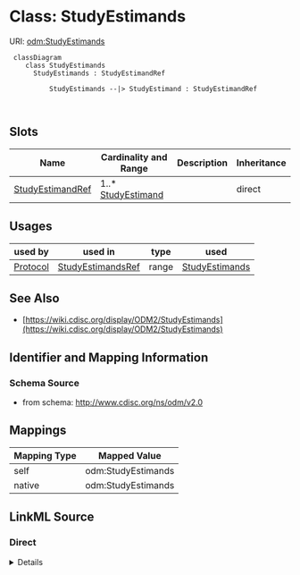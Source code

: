 # Class: StudyEstimands



URI: [odm:StudyEstimands](http://www.cdisc.org/ns/odm/v2.0/StudyEstimands)



```mermaid
 classDiagram
    class StudyEstimands
      StudyEstimands : StudyEstimandRef
        
          StudyEstimands --|> StudyEstimand : StudyEstimandRef
        
      
```




<!-- no inheritance hierarchy -->


## Slots

| Name | Cardinality and Range | Description | Inheritance |
| ---  | --- | --- | --- |
| [StudyEstimandRef](StudyEstimandRef.md) | 1..* <br/> [StudyEstimand](StudyEstimand.md) |  | direct |





## Usages

| used by | used in | type | used |
| ---  | --- | --- | --- |
| [Protocol](Protocol.md) | [StudyEstimandsRef](StudyEstimandsRef.md) | range | [StudyEstimands](StudyEstimands.md) |






## See Also

* [https://wiki.cdisc.org/display/ODM2/StudyEstimands](https://wiki.cdisc.org/display/ODM2/StudyEstimands)

## Identifier and Mapping Information







### Schema Source


* from schema: http://www.cdisc.org/ns/odm/v2.0





## Mappings

| Mapping Type | Mapped Value |
| ---  | ---  |
| self | odm:StudyEstimands |
| native | odm:StudyEstimands |





## LinkML Source

<!-- TODO: investigate https://stackoverflow.com/questions/37606292/how-to-create-tabbed-code-blocks-in-mkdocs-or-sphinx -->

### Direct

<details>
```yaml
name: StudyEstimands
from_schema: http://www.cdisc.org/ns/odm/v2.0
see_also:
- https://wiki.cdisc.org/display/ODM2/StudyEstimands
slots:
- StudyEstimandRef
slot_usage:
  StudyEstimandRef:
    name: StudyEstimandRef
    multivalued: true
    domain_of:
    - StudyEstimands
    range: StudyEstimand
    required: true
    inlined: true
    inlined_as_list: true
    minimum_cardinality: 1
class_uri: odm:StudyEstimands

```
</details>

### Induced

<details>
```yaml
name: StudyEstimands
from_schema: http://www.cdisc.org/ns/odm/v2.0
see_also:
- https://wiki.cdisc.org/display/ODM2/StudyEstimands
slot_usage:
  StudyEstimandRef:
    name: StudyEstimandRef
    multivalued: true
    domain_of:
    - StudyEstimands
    range: StudyEstimand
    required: true
    inlined: true
    inlined_as_list: true
    minimum_cardinality: 1
attributes:
  StudyEstimandRef:
    name: StudyEstimandRef
    from_schema: http://www.cdisc.org/ns/odm/v2.0
    rank: 1000
    multivalued: true
    alias: StudyEstimandRef
    owner: StudyEstimands
    domain_of:
    - StudyEstimands
    range: StudyEstimand
    required: true
    inlined: true
    inlined_as_list: true
    minimum_cardinality: 1
class_uri: odm:StudyEstimands

```
</details>